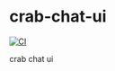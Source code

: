 # crab-chat-ui

[![CI](https://github.com//crab-chat-ui/workflows/CI/badge.svg)](https://github.com//crab-chat-ui/actions)

crab chat ui
